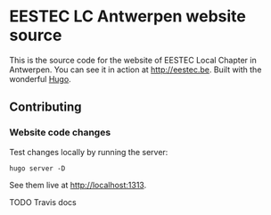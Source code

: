 # EESTEC LC Antwerpen website source

This is the source code for the website of EESTEC Local Chapter in Antwerpen.
You can see it in action at <http://eestec.be>.
Built with the wonderful [Hugo](http://gohugo.io/).

## Contributing
### Website code changes
Test changes locally by running the server:

    hugo server -D

See them live at <http://localhost:1313>.

TODO Travis docs

